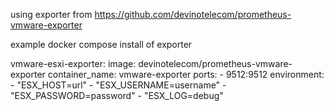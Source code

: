 
using exporter from <https://github.com/devinotelecom/prometheus-vmware-exporter>


example docker compose install of exporter

vmware-esxi-exporter:
       image: devinotelecom/prometheus-vmware-exporter
       container_name: vmware-exporter
       ports:
         - 9512:9512
       environment:
         - "ESX_HOST=url"
         - "ESX_USERNAME=username"
         - "ESX_PASSWORD=password"
         - "ESX_LOG=debug"
